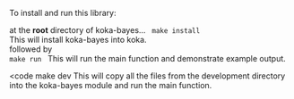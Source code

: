 To install and run this library:

at the <b>root</b> directory of koka-bayes...
<code> make install </code> This will install koka-bayes into koka. <br/>
followed by
<code> make run </code> This will run the main function and demonstrate example output. <br />

<code make dev </code> This will copy all the files from the development directory into the koka-bayes module and run the main function. <br />
